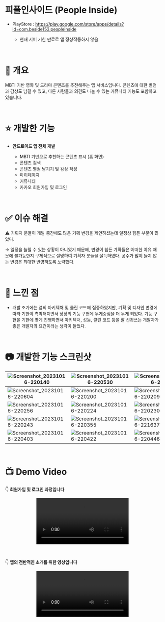 # 피플인사이드 (People Inside)

- PlayStore : https://play.google.com/store/apps/details?id=com.beside153.peopleinside

  - 현재 서버 기한 만료로 앱 정상작동하지 않음

<br>

# 📝 개요

MBTI 기반 영화 및 드라마 콘텐츠를 추천해주는 앱 서비스입니다. 콘텐츠에 대한 별점과 감상도 남길 수 있고, 다른 사람들과 의견도 나눌 수 있는 커뮤니티 기능도 포함하고 있습니다.

<br>

# ⭐️ 개발한 기능

- **안드로이드 앱 전체 개발**
  
    - MBTI 기반으로 추천하는 콘텐츠 표시 (홈 화면)
    - 콘텐츠 검색
    - 콘텐츠 별점 남기기 및 감상 작성
    - 마이페이지
    - 커뮤니티
    - 카카오 회원가입 및 로그인

<br>

# ✅ 이슈 해결

⚠️ 기획자 분들이 개발 중간에도 많은 기획 변경을 제안하셨는데 일정상 힘든 부분이 많았다.

→ 일정을 늘릴 수 있는 상황이 아니었기 때문에, 변경이 힘든 기획들은 어떠한 이유 때문에 불가능한지 구체적으로 설명하여 기획자 분들을 설득하였다. 공수가 많이 들지 않는 변경은 최대한 반영하도록 노력했다.

<br>

# 🤔 느낀 점

- 개발 초기에는 앱의 아키텍처 및 클린 코드에 집중하였지만, 기획 및 디자인 변경에 따라 기한이 촉박해지면서 당장의 기능 구현에 무게중심을 더 두게 되었다. 기능 구현을 기한에 맞게 진행하면서 아키텍처, 성능, 클린 코드 등을 잘 신경쓰는 개발자가 좋은 개발자의 요건이라는 생각이 들었다.

<br>

# 📷 개발한 기능 스크린샷

|![Screenshot_20231016-220140](https://github.com/beside153/people_inside_android/assets/78577085/8bb7b5dc-8243-4596-b3a2-eccfdef80744) |![Screenshot_20231016-220530](https://github.com/beside153/people_inside_android/assets/78577085/dde9fd2c-b7ef-4301-8337-516b665670d1) |![Screenshot_20231016-220539](https://github.com/beside153/people_inside_android/assets/78577085/c22bae2f-ad5c-47d2-9240-2709fbe6cf22) |
|-|-|-|
|![Screenshot_20231016-220604](https://github.com/beside153/people_inside_android/assets/78577085/e7c043d1-ffc7-4843-93d5-0b4f0cbe48a6) |![Screenshot_20231016-220200](https://github.com/beside153/people_inside_android/assets/78577085/f7d076bf-32da-44c6-9c07-da2976afc2f8) |![Screenshot_20231016-220209](https://github.com/beside153/people_inside_android/assets/78577085/9acffcc0-c2fd-49b5-a0b9-ce0017a3a269) |
|![Screenshot_20231016-220256](https://github.com/beside153/people_inside_android/assets/78577085/96435b1c-2689-4c58-9f75-836af9ba3359) |![Screenshot_20231016-220224](https://github.com/beside153/people_inside_android/assets/78577085/8cc16593-7843-48d3-b8eb-fbb6216dbd6b) |![Screenshot_20231016-220230](https://github.com/beside153/people_inside_android/assets/78577085/fac62ab1-caac-479e-a4cc-23d23b99c856) |
|![Screenshot_20231016-220243](https://github.com/beside153/people_inside_android/assets/78577085/a2fbcb19-6d57-4db2-9a4f-5ae7b6470219) |![Screenshot_20231016-220355](https://github.com/beside153/people_inside_android/assets/78577085/097d9021-24ed-4d97-b60b-5a6116940be7) |![Screenshot_20231016-221637](https://github.com/beside153/people_inside_android/assets/78577085/b5a4f2f1-bf38-456c-80ce-b532d29f0bbc) |
|![Screenshot_20231016-220403](https://github.com/beside153/people_inside_android/assets/78577085/d5fb7e50-4e8e-4e43-af7e-0d3f564f8152) |![Screenshot_20231016-220422](https://github.com/beside153/people_inside_android/assets/78577085/9de3b557-82b4-42db-849d-4613c17bf986) |![Screenshot_20231016-220446](https://github.com/beside153/people_inside_android/assets/78577085/2cac2ca2-f629-445c-949f-06f5061b1555) |

<br>

# 📺 Demo Video

👇 **회원가입 및 로그인 과정입니다**
<div align="center">
  <video src="https://github.com/beside153/people_inside_android/assets/78577085/8ea1822e-8911-482e-b735-d6dfa99f1331" />
</div>

<br>
<br>


👇 **앱의 전반적인 소개를 위한 영상입니다**
<div align="center">
  <video src="https://github.com/beside153/people_inside_android/assets/78577085/0bb49f52-1136-4af5-92a0-7c454739b84e" />
</div>
